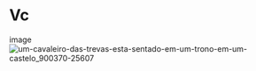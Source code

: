 # Vc
image
![um-cavaleiro-das-trevas-esta-sentado-em-um-trono-em-um-castelo_900370-25607](https://github.com/user-attachments/assets/231d4483-ea1f-4219-a57a-e37b8c7b7487)

